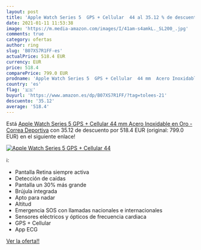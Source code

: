 ```yaml
---
layout: post
title: 'Apple Watch Series 5  GPS + Cellular  44 al 35.12 % de descuento'
date: 2021-01-11 11:53:38
image: 'https://m.media-amazon.com/images/I/41am-s4amkL._SL200_.jpg'
comments: true
category: ofertas
author: ring
slug: 'B07XS7R1FF-es'
actualPrice: 518.4 EUR
currency: EUR
price: 518.4
comparePrice: 799.0 EUR
prodname: 'Apple Watch Series 5  GPS + Cellular  44 mm  Acero Inoxidable en Oro - Correa Deportiva'
country: 'es'
flag: '🇪🇸'
buyurl: 'https://www.amazon.es/dp/B07XS7R1FF/?tag=tolees-21'
descuento: '35.12'
average: '518.4'
---
```


Está [Apple Watch Series 5  GPS + Cellular  44 mm  Acero Inoxidable en Oro - Correa Deportiva](https://www.amazon.es/dp/B07XS7R1FF/?tag=tolees-21) con 35.12 de descuento por 518.4 EUR (original: 799.0 EUR) en el siguiente enlace!

[![Apple Watch Series 5  GPS + Cellular  44](https://m.media-amazon.com/images/I/41am-s4amkL._SL200_.jpg)](https://www.amazon.es/dp/B07XS7R1FF/?tag=tolees-21)

ℹ️:

- Pantalla Retina siempre activa
- Detección de caídas
- Pantalla un 30% más grande
- Brújula integrada
- Apto para nadar
- Altitud
- Emergencia SOS con llamadas nacionales e internacionales
- Sensores eléctricos y ópticos de frecuencia cardiaca
- GPS + Cellular
- App ECG

[Ver la oferta!!](https://www.amazon.es/dp/B07XS7R1FF/?tag=tolees-21)
